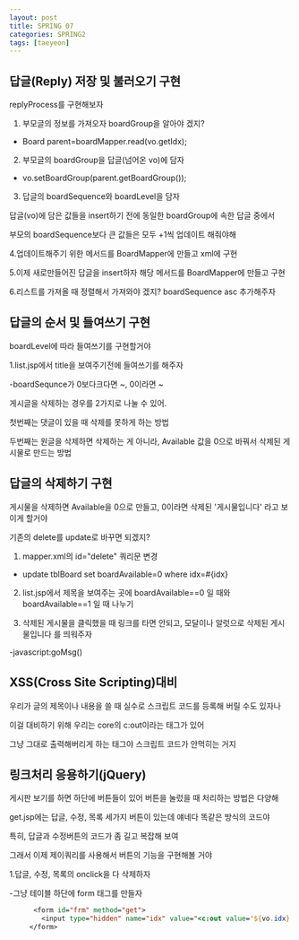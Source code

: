 ```yaml
---
layout: post
title: SPRING 07
categories: SPRING2
tags: [taeyeon]
---
```


## 답글(Reply) 저장 및 불러오기 구현

replyProcess를 구현해보자

1. 부모글의 정보를 가져오자 boardGroup을 알아야 겠지? 

- Board parent=boardMapper.read(vo.getIdx);

2. 부모글의 boardGroup을 답글(넘어온 vo)에 담자

- vo.setBoardGroup(parent.getBoardGroup());

3. 답글의 boardSequence와 boardLevel을 담자

답글(vo)에 담은 값들을 insert하기 전에 동일한 boardGroup에 속한 답글 중에서

부모의 boardSequence보다 큰 값들은 모두 +1씩 업데이트 해줘야해

4.업데이트해주기 위한 메서드를 BoardMapper에 만들고 xml에 구현

5.이제 새로만들어진 답글을 insert하자 해당 메서드를 BoardMapper에 만들고 구현

6.리스트를 가져올 때 정렬해서 가져와야 겠지? boardSequence asc 추가해주자


## 답글의 순서 및 들여쓰기 구현

boardLevel에 따라 들여쓰기를 구현할거야

1.list.jsp에서 title을 보여주기전에 들여쓰기를 해주자

-boardSequnce가 0보다크다면 ~, 0이라면 ~


게시글을 삭제하는 경우를 2가지로 나눌 수 있어.

첫번째는 댓글이 있을 때 삭제를 못하게 하는 방법

두번째는 원글을 삭제하면 삭제하는 게 아니라, Available 값을 0으로 바꿔서 삭제된 게시물로 만드는 방법


## 답글의 삭제하기 구현

게시물을 삭제하면 Available을 0으로 만들고, 0이라면 삭제된 '게시물입니다' 라고 보이게 할거야

기존의 delete를 update로 바꾸면 되겠지?

1. mapper.xml의 id="delete" 쿼리문 변경

- update tblBoard set boardAvailable=0 where idx=#{idx}

2. list.jsp에서 제목을 보여주는 곳에 boardAvailable==0 일 때와 boardAvailable==1 일 때 나누기

3. 삭제된 게시물을 클릭했을 때 링크를 타면 안되고, 모달이나 알럿으로 삭제된 게시물입니다 를 띄워주자

-javascript:goMsg()


## XSS(Cross Site Scripting)대비

우리가 글의 제목이나 내용을 쓸 때 실수로 스크립트 코드를 등록해 버릴 수도 있자나

이걸 대비하기 위해 우리는 core의 c:out이라는 태그가 있어 

그냥 그대로 출력해버리게 하는 태그야 스크립트 코드가 안먹히는 거지


## 링크처리 응용하기(jQuery)

게시판 보기를 하면 하단에 버튼들이 있어 버튼을 눌렀을 때 처리하는 방법은 다양해

get.jsp에는 답글, 수정, 목록 세가지 버튼이 있는데 얘네다 똑같은 방식의 코드야
 
특히, 답글과 수정버튼의 코드가 좀 길고 복잡해 보여

그래서 이제 제이쿼리를 사용해서 버튼의 기능을 구현해볼 거야

1.답글, 수정, 목록의 onclick을 다 삭제하자

-그냥 테이블 하단에 form 태그를 만들자

```1=get.jsp
      <form id="frm" method="get">
     	<input type="hidden" name="idx" value="<c:out value='${vo.idx}'/>"/>
     </form>
```






















